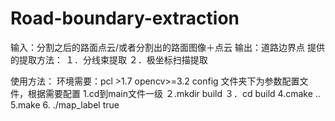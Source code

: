# Road-boundary-extraction
输入：分割之后的路面点云/或者分割出的路面图像＋点云
输出：道路边界点
提供的提取方法：
１．分线束提取
２．极坐标扫描提取

使用方法：
环境需要：pcl >1.7 opencv>=3.2
config 文件夹下为参数配置文件，根据需要配置
1.cd到main文件一级
２.mkdir build
３．cd build
4.cmake ..
5.make
6. ./map_label true
